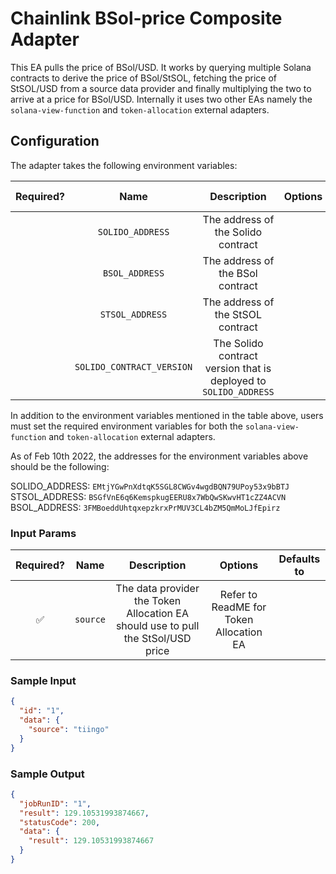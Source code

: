 # Chainlink BSol-price Composite Adapter

This EA pulls the price of BSol/USD. It works by querying multiple Solana contracts to derive the price of BSol/StSOL, fetching the price of StSOL/USD from a source data provider and finally multiplying the two to arrive at a price for BSol/USD. Internally it uses two other EAs namely the `solana-view-function` and `token-allocation` external adapters.

## Configuration

The adapter takes the following environment variables:

| Required? |           Name            |                           Description                            | Options | Defaults to |
| :-------: | :-----------------------: | :--------------------------------------------------------------: | :-----: | :---------: |
|           |     `SOLIDO_ADDRESS`      |                The address of the Solido contract                |         |             |
|           |      `BSOL_ADDRESS`       |                 The address of the BSol contract                 |         |             |
|           |      `STSOL_ADDRESS`      |                The address of the StSOL contract                 |         |             |
|           | `SOLIDO_CONTRACT_VERSION` | The Solido contract version that is deployed to `SOLIDO_ADDRESS` |         |             |

In addition to the environment variables mentioned in the table above, users must set the required environment variables for both the `solana-view-function` and `token-allocation` external adapters.

As of Feb 10th 2022, the addresses for the environment variables above should be the following:

SOLIDO_ADDRESS: `EMtjYGwPnXdtqK5SGL8CWGv4wgdBQN79UPoy53x9bBTJ`
STSOL_ADDRESS: `BSGfVnE6q6KemspkugEERU8x7WbQwSKwvHT1cZZ4ACVN`
BSOL_ADDRESS: `3FMBoeddUhtqxepzkrxPrMUV3CL4bZM5QmMoLJfEpirz`

### Input Params

| Required? |   Name   |                                   Description                                    |                 Options                 | Defaults to |
| :-------: | :------: | :------------------------------------------------------------------------------: | :-------------------------------------: | :---------: |
|    ✅     | `source` | The data provider the Token Allocation EA should use to pull the StSol/USD price | Refer to ReadME for Token Allocation EA |             |

### Sample Input

```json
{
  "id": "1",
  "data": {
    "source": "tiingo"
  }
}
```

### Sample Output

```json
{
  "jobRunID": "1",
  "result": 129.10531993874667,
  "statusCode": 200,
  "data": {
    "result": 129.10531993874667
  }
}
```
